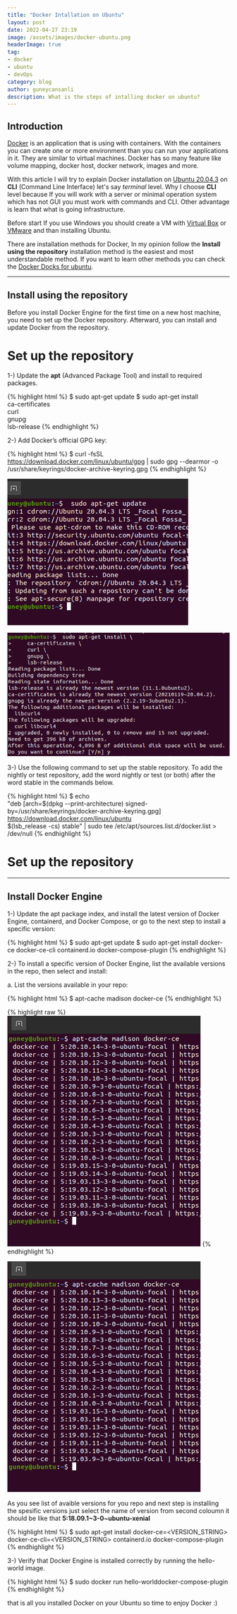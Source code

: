```yaml
---
title: "Docker Intallation on Ubuntu"
layout: post
date: 2022-04-27 23:19
image: /assets/images/docker-ubuntu.png
headerImage: true
tag:
- docker
- ubuntu
- devOps
category: blog
author: guneycansanli
description: What is the steps of intalling docker on ubuntu?
---
```


## Introduction

[Docker][1] is an application that is using with containers. With the containers you can create one or more environment than you can run your applications in it. They are similar to virtual machines. Docker has so many feature like volume mapping, docker host, docker network, images and more.

With this article I will try to explain Docker installation on [Ubuntu 20.04.3][2] on **CLI** (Command Line Interface) let's say *terminal* level. Why I choose **CLI** level because If you will work with a server or minimal operation system which has not GUI you must work with commands and CLI. Other advantage is learn that what is going infrastructure.

Before start If you use Windows you should create a VM with  [Virtual Box][3] or [VMware][4] and than installing Ubuntu.

There are installation methods for Docker, In my opinion follow the **Install using the repository** installation method is the easiest and most understandable method. If you want to learn other methods you can check the [Docker Docks for ubuntu][5].

---

## Install using the repository

Before you install Docker Engine for the first time on a new host machine, you need to set up the Docker repository. Afterward, you can install and update Docker from the repository.

# Set up the repository

1-) Update the **apt** (Advanced Package Tool) and install to required packages.

{% highlight html %}
 $ sudo apt-get update
 $ sudo apt-get install \
    ca-certificates \
    curl \
    gnupg \
    lsb-release
{% endhighlight %}

2-) Add Docker’s official GPG key:

{% highlight html %}
 $ curl -fsSL https://download.docker.com/linux/ubuntu/gpg | sudo gpg --dearmor -o /usr/share/keyrings/docker-archive-keyring.gpg
{% endhighlight %}

![docker install-1][6]

![docker install-2][7]

3-) Use the following command to set up the stable repository. To add the nightly or test repository, add the word nightly or test (or both) after the word stable in the commands below.

{% highlight html %}
 $ echo \
  "deb [arch=$(dpkg --print-architecture) signed-by=/usr/share/keyrings/docker-archive-keyring.gpg] https://download.docker.com/linux/ubuntu \
  $(lsb_release -cs) stable" | sudo tee /etc/apt/sources.list.d/docker.list > /dev/null
{% endhighlight %}

# Set up the repository

---

## Install Docker Engine

1-) Update the apt package index, and install the latest version of Docker Engine, containerd, and Docker Compose, or go to the next step to install a specific version:

{% highlight html %}
 $ sudo apt-get update
 $ sudo apt-get install docker-ce docker-ce-cli containerd.io docker-compose-plugin
{% endhighlight %}

2-) To install a specific version of Docker Engine, list the available versions in the repo, then select and install:

a. List the versions available in your repo:

{% highlight html %}
 $ apt-cache madison docker-ce
{% endhighlight %}

{% highlight raw %}
![docker install-4][8]
{% endhighlight %}

![docker install-4][8]

As you see list of avaible versions for you repo and next step is installing the spesific versions just select the name of version from second coloumn it should be like that **5:18.09.1~3-0~ubuntu-xenial**

{% highlight html %}
 $ sudo apt-get install docker-ce=<VERSION_STRING> docker-ce-cli=<VERSION_STRING> containerd.io docker-compose-plugin
{% endhighlight %}

3-) Verify that Docker Engine is installed correctly by running the hello-world image.

{% highlight html %}
 $  sudo docker run hello-worlddocker-compose-plugin
{% endhighlight %}

that is all you installed Docker on your Ubuntu so time to enjoy Docker :)

[1]: https://docker.com
[2]: http://releases.ubuntu.com/20.04/
[3]: https://www.virtualbox.org/
[4]: https://www.vmware.com/
[5]: https://docs.docker.com/engine/install/ubuntu/
[6]: ../assets/images/docker-install/docker-install-1.PNG
[7]: ../assets/images/docker-install/docker-install2.PNG
[8]: ../assets/images/docker-install/docker-install4.PNG



